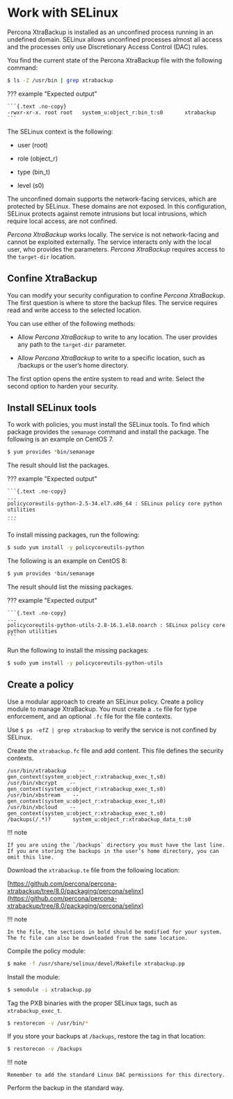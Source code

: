 # Work with SELinux

Percona XtraBackup is installed as an unconfined process running in an undefined domain. SELinux allows unconfined processes almost all access and the processes only use Discretionary Access Control (DAC) rules.

You find the current state of the Percona XtraBackup file with the following command:

```{.bash data-prompt="$"}
$ ls -Z /usr/bin | grep xtrabackup
```

??? example "Expected output"

    ```{.text .no-copy}
    -rwxr-xr-x. root root   system_u:object_r:bin_t:s0       xtrabackup
    ```

The SELinux context is the following:

* user (root)

* role (object_r)

* type (bin_t)

* level (s0)

The unconfined domain supports the network-facing services, which are protected by SELinux. These domains are not exposed. In this configuration, SELinux protects against remote intrusions but local intrusions, which require local access, are not confined.

*Percona XtraBackup* works locally. The service is not network-facing and cannot be exploited externally. The service interacts only with the local user, who provides the parameters. *Percona XtraBackup* requires access to the `target-dir` location.

## Confine XtraBackup

You can modify your security configuration to confine *Percona XtraBackup*. The first question is where to store the backup files. The service requires read and write access to the selected location.

You can use either of the following methods:


* Allow *Percona XtraBackup* to write to any location. The user provides any path to the `target-dir` parameter.


* Allow *Percona XtraBackup* to write to a specific location, such as /backups or the user’s home directory.

The first option opens the entire system to read and write. Select the second option to harden your security.

## Install SELinux tools

To work with policies, you must install the SELinux tools. To find which package provides the `semanage` command and install the package. The following is an example on CentOS 7.

```{.bash data-prompt="$"}
$ yum provides *bin/semanage
```
The result should list the packages.

??? example "Expected output"

    ```{.text .no-copy}
    ...
    policycoreutils-python-2.5-34.el7.x86_64 : SELinux policy core python utilities
    ...
    ```
To install missing packages, run the following:

```{.bash data-prompt="$"}
$ sudo yum install -y policycoreutils-python
```

The following is an example on CentOS 8:

```{.bash data-prompt="$"}
$ yum provides *bin/semanage
```
The result should list the missing packages.

??? example "Expected output"

    ```{.text .no-copy}
    ...
    policycoreutils-python-utils-2.8-16.1.el8.noarch : SELinux policy core python utilities
    ```
Run the following to install the missing packages: 

```{.bash data-prompt="$"}
$ sudo yum install -y policycoreutils-python-utils
```

## Create a policy

Use a modular approach to create an SELinux policy. Create a policy module to manage XtraBackup. You must create a `.te` file for type enforcement, and an optional `.fc` file for the file contexts.

Use <code>$ ps -efZ | grep xtrabackup</code> to verify the service is not confined by SELinux.

Create the `xtrabackup.fc` file and add content. This file defines the security contexts.

```
/usr/bin/xtrabackup    -- gen_context(system_u:object_r:xtrabackup_exec_t,s0)
/usr/bin/xbcrypt    -- gen_context(system_u:object_r:xtrabackup_exec_t,s0)
/usr/bin/xbstream    -- gen_context(system_u:object_r:xtrabackup_exec_t,s0)
/usr/bin/xbcloud    -- gen_context(system_u:object_r:xtrabackup_exec_t,s0)
/backups(/.*)?       system_u:object_r:xtrabackup_data_t:s0
```

!!! note
 
    If you are using the `/backups` directory you must have the last line. If you are storing the backups in the user’s home directory, you can omit this line.

Download the `xtrabackup.te` file from the following location:

[https://github.com/percona/percona-xtrabackup/tree/8.0/packaging/percona/selinx](https://github.com/percona/percona-xtrabackup/tree/8.0/packaging/percona/selinx)

!!! note
 
    In the file, the sections in bold should be modified for your system. The fc file can also be downloaded from the same location.

Compile the policy module:

```{.bash data-prompt="$"}
$ make -f /usr/share/selinux/devel/Makefile xtrabackup.pp
```

Install the module:

```{.bash data-prompt="$"}
$ semodule -i xtrabackup.pp
```

Tag the PXB binaries with the proper SELinux tags, such as `xtrabackup_exec_t`.

```{.bash data-prompt="$"}
$ restorecon -v /usr/bin/*
```

If you store your backups at `/backups`, restore the tag in that location:

```{.bash data-prompt="$"}
$ restorecon -v /backups
```

!!! note
 
    Remember to add the standard Linux DAC permissions for this directory.

Perform the backup in the standard way.
